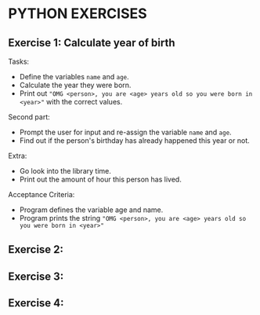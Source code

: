 # PYTHON EXERCISES

## Exercise 1: Calculate year of birth

Tasks:
- Define the variables `name` and `age`.
- Calculate the year they were born.
- Print out `"OMG <person>, you are <age> years old so you were born in <year>"` with the correct values.

Second part:

- Prompt the user for input and re-assign the variable `name` and `age`.
- Find out if the person's birthday has already happened this year or not.

Extra:

- Go look into the library time.
- Print out the amount of hour this person has lived.

Acceptance Criteria:

- Program defines the variable age and name.
- Program prints the string `"OMG <person>, you are <age> years old so you were born in <year>"`

## Exercise 2:

## Exercise 3:

## Exercise 4:
